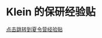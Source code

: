 # Klein 的保研经验贴

[点击跳转到夏令营经验贴](https://github.com/kleinblue4/Record-of-Klein-s-25-BaoYan/blob/main/SummerCamp/README.md)